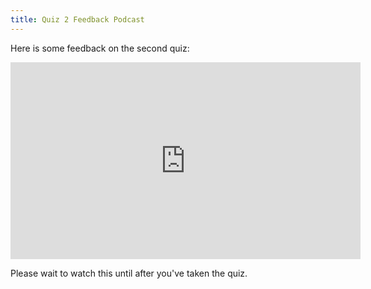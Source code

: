 ```yaml
---
title: Quiz 2 Feedback Podcast
---
```


Here is some feedback on the second quiz:

<iframe width="560" height="315" src="https://www.youtube.com/embed/YKWL9jBAS3w" frameborder="0" gesture="media" allow="encrypted-media" allowfullscreen></iframe>

Please wait to watch this until after you've taken the quiz.

